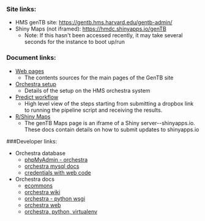 ### Site links:

  - HMS genTB site: https://gentb.hms.harvard.edu/gentb-admin/
  - Shiny Maps (not iframed): https://hmdc.shinyapps.io/genTB
     - Note: If this hasn't been accessed recently, it may take several seconds for the instance to boot up/run   


### Document links:

  - [Web pages](../README.md)
     - The contents sources for the main pages of the GenTB site
  - [Orchestra setup](ORCHESTRA-SETUP.md)
     - Details of the setup on the HMS orchestra system
  - [Predict workflow](PREDICT-WORKFLOW.md)
     - High level view of the steps starting from submitting a dropbox link to running the pipeline script and receiving the results.
  - [R/Shiny Maps](../shinyapps.io/NOTES-SHINY.md)
     - The genTB Maps page is an iframe of a Shiny server--shinyapps.io.  These docs contain details on how to submit updates to shinyapps.io

###Developer links: 

  - Orchestra database
    - [phpMyAdmin - orchestra](https://orchestra-dbadmin.med.harvard.edu/phpMyAdmin/)
  	- [orchestra mysql docs](https://wiki.med.harvard.edu/Orchestra/MySQLHosting)
  	- [credentials with web code](https://wiki.med.harvard.edu/Orchestra/WebHostingDatabaseCredentials)
  - Orchestra docs
    - [ecommons](https://ecommons.med.harvard.edu/)
    - [orchestra wiki](https://wiki.med.harvard.edu/Orchestra)
    - [orchestra - python wsgi](https://wiki.med.harvard.edu/Orchestra/PythonWSGIHosting#Introduction)
    - [orchestra web](https://wiki.med.harvard.edu/Orchestra/WebHosting)
    - [orchestra, python, virtualenv](https://rc.hms.harvard.edu/training/python/)
